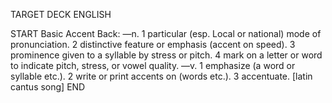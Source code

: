TARGET DECK
ENGLISH

START
Basic
Accent
Back: —n. 1 particular (esp. Local or national) mode of pronunciation. 2 distinctive feature or emphasis (accent on speed). 3 prominence given to a syllable by stress or pitch. 4 mark on a letter or word to indicate pitch, stress, or vowel quality. —v. 1 emphasize (a word or syllable etc.). 2 write or print accents on (words etc.). 3 accentuate. [latin cantus song]
END
